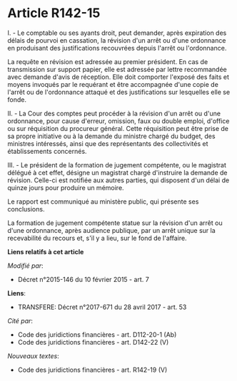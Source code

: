 # Article R142-15

I. - Le comptable ou ses ayants droit, peut demander, après expiration des délais de pourvoi en cassation, la révision d'un
arrêt ou d'une ordonnance en produisant des justifications recouvrées depuis l'arrêt ou l'ordonnance. 

La requête en révision est adressée au premier président. En cas de transmission sur support papier, elle est adressée par
lettre recommandée avec demande d'avis de réception. Elle doit comporter l'exposé des faits et moyens invoqués par le
requérant et être accompagnée d'une copie de l'arrêt ou de l'ordonnance attaqué et des justifications sur lesquelles elle se
fonde. 

II. - La Cour des comptes peut procéder à la révision d'un arrêt ou d'une ordonnance, pour cause d'erreur, omission, faux ou
double emploi, d'office ou sur réquisition du procureur général. Cette réquisition peut être prise de sa propre initiative ou
à la demande du ministre chargé du budget, des ministres intéressés, ainsi que des représentants des collectivités et
établissements concernés. 

III. - Le président de la formation de jugement compétente, ou le magistrat délégué à cet effet, désigne un magistrat chargé
d'instruire la demande de révision. Celle-ci est notifiée aux autres parties, qui disposent d'un délai de quinze jours pour
produire un mémoire. 

Le rapport est communiqué au ministère public, qui présente ses conclusions. 

La formation de jugement compétente statue sur la révision d'un arrêt ou d'une ordonnance, après audience publique, par un
arrêt unique sur la recevabilité du recours et, s'il y a lieu, sur le fond de l'affaire.

**Liens relatifs à cet article**

_Modifié par_:

  - Décret n°2015-146 du 10 février 2015 - art. 7

**Liens**:

  - TRANSFERE: Décret n°2017-671 du 28 avril 2017 - art. 53

_Cité par_:

  - Code des juridictions financières - art. D112-20-1 (Ab)
  - Code des juridictions financières - art. D142-22 (V)

_Nouveaux textes_:

  - Code des juridictions financières - art. R142-19 (V)
